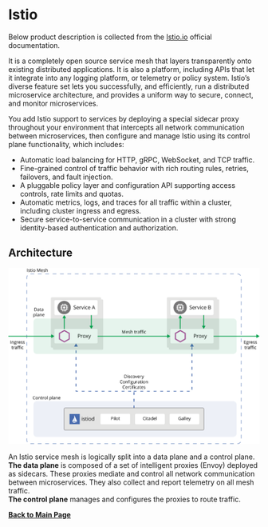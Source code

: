 # Istio

Below product description is collected from the [Istio.io](https://istio.io/) official documentation.

It is a completely open source service mesh that layers transparently onto existing distributed applications. It is also a platform, including APIs that let it integrate into any logging platform, or telemetry or policy system. Istio’s diverse feature set lets you successfully, and efficiently, run a distributed microservice architecture, and provides a uniform way to secure, connect, and monitor microservices.

You add Istio support to services by deploying a special sidecar proxy throughout your environment that intercepts all network communication between microservices, then configure and manage Istio using its control plane functionality, which includes:

* Automatic load balancing for HTTP, gRPC, WebSocket, and TCP traffic.
* Fine-grained control of traffic behavior with rich routing rules, retries, failovers, and fault injection.
* A pluggable policy layer and configuration API supporting access controls, rate limits and quotas.
* Automatic metrics, logs, and traces for all traffic within a cluster, including cluster ingress and egress.
* Secure service-to-service communication in a cluster with strong identity-based authentication and authorization.

## Architecture

![Istio Arch](istio.svg "Istio Architecture")

An Istio service mesh is logically split into a data plane and a control plane.  
**The data plane** is composed of a set of intelligent proxies (Envoy) deployed as sidecars. These proxies mediate and control all network communication between microservices. They also collect and report telemetry on all mesh traffic.  
**The control plane** manages and configures the proxies to route traffic.

**[Back to Main Page](../README.md)**
